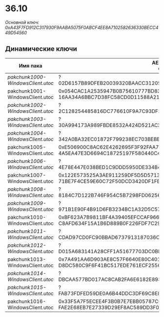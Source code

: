 # 36.10

###### Основной ключ: 0xA43F7FD912C317930F9AABA5075F0ABCF4EE8A7102582636330BECC449D54560

## Динамические ключи

| Имя пака                          | AES Ключ</br>GUID                                                                                       | HiRes Текстуры |
|-----------------------------------|---------------------------------------------------------------------------------------------------------|----------------|
| *pakchunk1000-WindowsClient.utoc* | ?</br>02D6157B89DFEB20039320BAACC31205 | ✔️             |
|  pakchunk1001-WindowsClient.utoc  | 0x054CAC1A2535947B0B75610777BD8318CD3CFAACE62B9E6F162DD86467B24C6D</br>16AA34A6BBC7D38FC58CD0D11588A21E | ✔️             |
| *pakchunk1002-WindowsClient.utoc* | ?</br>2C128254485816DC776610F9A7C93DF1 | ❌             |
| *pakchunk1003-WindowsClient.utoc* | ?</br>30A994173A989FBDE8532A424D521AC3 | ❌             |
| *pakchunk1004-WindowsClient.utoc* | ?</br>342A0BA32EC01872F799238EC703BEBB | ❌             |
|  pakchunk1005-WindowsClient.utoc  | 0xE506900C8AC62E4262695F3F92FAA7B32F2563D8AD74C9410F6F897340B294E4</br>4A5EA47E3D6694C18725197F580440C4 | ❌             |
| *pakchunk1006-WindowsClient.utoc* | ?</br>4E78E447E038BED1C9DDD5950DE334B4 | ✔️             |
|  pakchunk1007-WindowsClient.utoc  | 0x122E573525A3AE911259DF5D5D57130E75FF590A324A9A3C71E199F5D8A5C459</br>71BE7F4CE59E60C72F50DCD3420DF1FB | ✔️             |
| *pakchunk1008-WindowsClient.utoc* | ?</br>8184C7D122B746F954C5B7298FD06256 | ❌             |
| *pakchunk1009-WindowsClient.utoc* | ?</br>971B1E90F4B91D6FB3234BC1A32D5C57 | ❌             |
|  pakchunk1010-WindowsClient.utoc  | 0xBF623A7B9811BF4A39405EFCCAF966A9282345C328DA6ADF31079B4F2B887470</br>C8AFD634F15A1B6D889B0F226FDF7C29 | ✔️             |
| *pakchunk1011-WindowsClient.utoc* | ?</br>CDAD97CD0FC90BBAD6737913187036C1 | ❌             |
| *pakchunk1012-WindowsClient.utoc* | ?</br>D015A683141A28CFF1A51677703DC0BF | ❌             |
|  pakchunk1013-WindowsClient.utoc  | 0x7A491AA6D903AE8C57F6640E80C40138E10303529BA1722EFBCE37263601B656</br>D8DC580C9F6F41BC517EDE761ECF2556 | ❌             |
| *pakchunk1014-WindowsClient.utoc* | ?</br>DBCAA577BD017AC8CAB2FA6E6182E893 | ✔️             |
| *pakchunk1015-WindowsClient.utoc* | ?</br>FAB73FDFED59DE0A6B44DDC3DF69C8E8 | ❌             |
|  pakchunk1016-WindowsClient.utoc  | 0x33F5A7F5ECEE4F3B0B7E7EBB05787C6D5AAA0AE8544EF271206E5AAD26933658</br>FAE2E68EB7E27339D29EF8AC589DD3F0 | ❌             |

